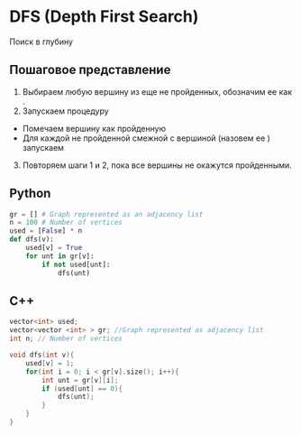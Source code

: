 # DFS (Depth First Search)
Поиск в глубину
## Пошаговое представление
1. Выбираем любую вершину из еще не пройденных, обозначим ее как .
2. Запускаем процедуру
 - Помечаем вершину как пройденную
 - Для каждой не пройденной смежной с вершиной (назовем ее ) запускаем
3. Повторяем шаги 1 и 2, пока все вершины не окажутся пройденными.
## Python
```python
gr = [] # Graph represented as an adjacency list
n = 100 # Number of vertices
used = [False] * n
def dfs(v):
	used[v] = True
	for unt in gr[v]:
		if not used[unt]:
			dfs(unt)
```
## C++
```cpp
vector<int> used;
vector<vector <int> > gr; //Graph represented as adjacency list
int n; // Number of vertices

void dfs(int v){
    used[v] = 1;
    for(int i = 0; i < gr[v].size(); i++){
        int unt = gr[v][i];
        if (used[unt] == 0){
        	dfs(unt);
        }
    }
}
```
